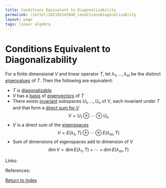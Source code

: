 ```yaml
---
title: Conditions Equivalent to Diagonalizability
permalink: /zettel/202102141040_conditionsDiagonalizablity
layout: page
tags: linear algebra
---
```

# Conditions Equivalent to Diagonalizability

For a finite dimensional $V$ and linear operator $T$, let $\lambda_1, \ldots, \lambda_m$ be the distinct [eigenvalues](202102120912_eigenvalueDefinition)
of $T$. Then the following are equivalent:
- $T$ is [diagonalizable](202102141037_diagonalizableDefinition)
- $V$ has a [basis](202102062154_basisDefinition) of [eigenvectors](202102120943_eigenvectorDefinition) of $T$
- There exists [invariant](202102120907_invariantSubspace) subspaces $U_1, \ldots, U_n$ of $V$, each invariant under $T$ and that form 
  a [direct sum for $V$](202102061512_directSumDefinition) $$V = U_1 \oplus \cdots \oplus U_n$$
- $V$ is a direct sum of the [eigenspaces](202102141026_eigenspaceDefinition) $$V = E(\lambda_1, T) \oplus \cdots \oplus E(\lambda_m, T)$$
- Sum of dimensions of eigenspaces add to dimension of $V$ $$\mathrm{dim} \, V = \mathrm{dim} \, E(\lambda_1, T) + \cdots + \mathrm{dim} \, E(\lambda_m, T)$$

Links: 

References: 

[Return to Index](index)